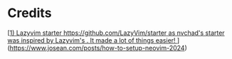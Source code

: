 

# Credits

[[1) Lazyvim starter https://github.com/LazyVim/starter as nvchad's starter was inspired by Lazyvim's . It made a lot of things easier!
](https://www.josean.com/posts/how-to-setup-neovim-2024)](https://www.josean.com/posts/how-to-setup-neovim-2024)
